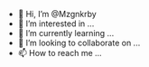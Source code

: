- 👋 Hi, I’m @Mzgnkrby
- 👀 I’m interested in ...
- 🌱 I’m currently learning ...
- 💞️ I’m looking to collaborate on ...
- 📫 How to reach me ...

<!---
Mzgnkrby/Mzgnkrby is a ✨ special ✨ repository because its `README.md` (this file) appears on your GitHub profile.
You can click the Preview link to take a look at your changes.
--->
